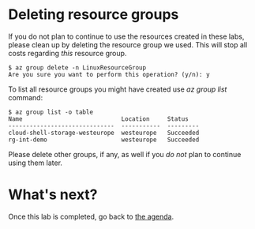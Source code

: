 Deleting resource groups
==
If you do not plan to continue to use the resources created in these labs, please clean up by deleting the resource group we used. This will stop all costs regarding *this* resource group.

```
$ az group delete -n LinuxResourceGroup
Are you sure you want to perform this operation? (y/n): y
```

To list all resource groups you might have created use *az group list* command:

```
$ az group list -o table
Name                            Location     Status
------------------------------  -----------  ---------
cloud-shell-storage-westeurope  westeurope   Succeeded
rg-int-demo                     westeurope   Succeeded
```

Please delete other groups, if any, as well if you *do not* plan to continue using them later.

What's next?
===

Once this lab is completed, go back to [the agenda](README.md).

